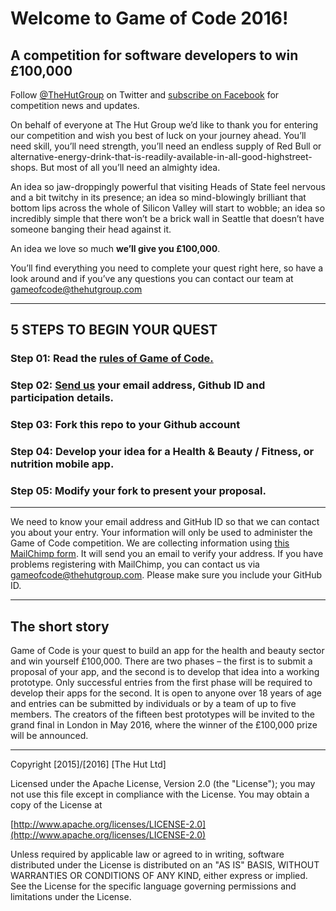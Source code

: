 # Welcome to Game of Code 2016!
## A competition for software developers to win £100,000

Follow [@TheHutGroup](https://twitter.com/TheHutGroup) on Twitter and [subscribe on Facebook](https://www.facebook.com/gameofcode) for competition news and updates.

On behalf of everyone at The Hut Group we’d like to thank you for entering our competition and wish you best of luck on your journey ahead. You’ll need skill, you’ll need strength, you’ll need an endless supply of Red Bull or alternative-energy-drink-that-is-readily-available-in-all-good-highstreet-shops. But most of all you’ll need an almighty idea.

An idea so jaw-droppingly powerful that visiting Heads of State feel nervous and a bit twitchy in its presence; an idea so mind-blowingly brilliant that bottom lips across the whole of Silicon Valley will start to wobble; an idea so incredibly simple that there won’t be a brick wall in Seattle that doesn’t have someone banging their head against it.

An idea we love so much **we’ll give you £100,000**.

You’ll find everything you need to complete your quest right here, so have a look around and if you’ve any questions you can contact our team at [gameofcode@thehutgroup.com](mailto:gameofcode@thehutgroup.com)

---

## 5 STEPS TO BEGIN YOUR QUEST

### Step 01: Read the [rules of Game of Code.](https://github.com/TheHutGroup/game-of-code-2016/wiki)
### Step 02: [Send us](http://eepurl.com/bDujqj) your email address, Github ID and participation details.
### Step 03: Fork this repo to your Github account 
### Step 04: Develop your idea for a Health & Beauty / Fitness, or nutrition mobile app.
### Step 05: Modify your fork to present your proposal.

---

We need to know your email address and GitHub ID so that we can contact you about your entry. Your information will only be used to administer the Game of Code competition. We are collecting information using [this MailChimp form](http://eepurl.com/bDujqj). It will send you an email to verify your address. If you have problems registering with MailChimp, you can contact us via [gameofcode@thehutgroup.com](mailto:gameofcode@thehutgroup.com). Please make sure you include your GitHub ID.

---

## The short story

Game of Code is your quest to build an app for the health and beauty sector and win yourself £100,000. There are two phases – the first is to submit a proposal of your app, and the second is to develop that idea into a working prototype. Only successful entries from the first phase will be required to develop their apps for the second. It is open to anyone over 18 years of age and entries can be submitted by individuals or by a team of up to five members. The creators of the fifteen best prototypes will be invited to the grand final in London in May 2016, where the winner of the £100,000 prize will be announced.

---
Copyright [2015]/[2016] [The Hut Ltd]

Licensed under the Apache License, Version 2.0 (the "License");
you may not use this file except in compliance with the License.
You may obtain a copy of the License at

[http://www.apache.org/licenses/LICENSE-2.0](http://www.apache.org/licenses/LICENSE-2.0)

Unless required by applicable law or agreed to in writing, software
distributed under the License is distributed on an "AS IS" BASIS,
WITHOUT WARRANTIES OR CONDITIONS OF ANY KIND, either express or implied.
See the License for the specific language governing permissions and
limitations under the License.
